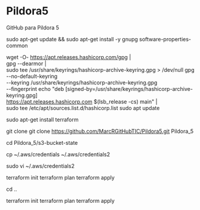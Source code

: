 # Pildora5
GitHub para Pildora 5

<!-- 
Lo primero que se debe hacer es crear un ambiente en CLoud9 con sistema Linux y conexion ssh. Una vez creado entras a el y vas a instalar terraform

Los pasos para instalarlos son los siguientes: 
-->

sudo apt-get update && sudo apt-get install -y gnupg software-properties-common

<!-- 
Luego pega este bloque entero: 
-->

wget -O- https://apt.releases.hashicorp.com/gpg | \
gpg --dearmor | \
sudo tee /usr/share/keyrings/hashicorp-archive-keyring.gpg > /dev/null
gpg --no-default-keyring \
--keyring /usr/share/keyrings/hashicorp-archive-keyring.gpg \
--fingerprint
echo "deb [signed-by=/usr/share/keyrings/hashicorp-archive-keyring.gpg] \
https://apt.releases.hashicorp.com $(lsb_release -cs) main" | \
sudo tee /etc/apt/sources.list.d/hashicorp.list
sudo apt update

<!-- 
Y por fin puedes hacer un apt install al terraform  
-->

sudo apt-get install terraform

<!-- 
Cuando ya tenemos el terraform procedemos a clonar el repositorio donde tenemos todos nuestros ficheros del terraform 
-->

git clone git clone https://github.com/MarcRGitHubTIC/Pildora5.git Pildora_5

<!-- 
Cuando tenemos el repositorio clonado, nos movemos a la carpeta descargada
-->

cd Pildora_5/s3-bucket-state

<!-- 
Ahora vamos a proceder a copiar el fichero de credentials de aws en la misma ruta, pero nombrandola "credentials2" 
-->

cp ~/.aws/credentials ~/.aws/credentials2

<!-- 
Cuando tenemos el fichero de credentials2 debemos copiar las credenciales de nuestro lab a este fichero creado 
-->

sudo vi ~/.aws/credentials2

<!-- 
Y hacemos los comandos para el terraform 
-->

terraform init
terraform plan
terraform apply

<!-- 
Cuando ha terminado y lo ha hecho exitosamente, salimos de la carpeta en la que estamos 
-->

cd ..

<!-- 
Por ultimo necesitamos realizar nuevamente los comandos para levantar el terraform 
-->

terraform init
terraform plan
terraform apply

<!-- 
Cuando los dos terraforms se hayan levantado, puedes acceder al load balancer, obtener el link publico e irte al navegador y pegarlo con "/wordpress" al final para acceder al wordpress 

"wordpress-alb-1799337795.us-east-1.elb.amazonaws.com/wordpress" Serie un ejemplo de la URL que necesitamos 
-->